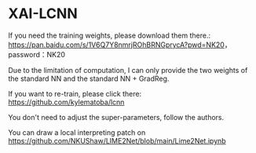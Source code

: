 # XAI-LCNN

If you need the training weights, please download them there.: <https://pan.baidu.com/s/1V6Q7Y8nmrjROhBRNGprycA?pwd=NK20>，password：NK20

Due to the limitation of computation, I can only provide the two weights of the standard NN and the standard NN + GradReg.

If you want to re-train, please click there: <https://github.com/kylematoba/lcnn>

You don't need to adjust the super-parameters, follow the authors.

You can draw a local interpreting patch on <https://github.com/NKUShaw/LIME2Net/blob/main/Lime2Net.ipynb>
